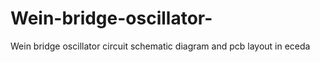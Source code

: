 # Wein-bridge-oscillator-
Wein bridge oscillator circuit schematic diagram and pcb layout in eceda 

